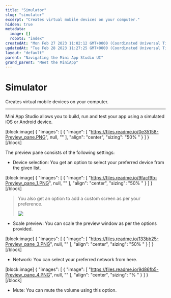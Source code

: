 ```yaml
---
title: "Simulator"
slug: "simulator"
excerpt: "Creates virtual mobile devices on your computer."
hidden: true
metadata: 
  image: []
  robots: "index"
createdAt: "Mon Feb 27 2023 11:02:12 GMT+0000 (Coordinated Universal Time)"
updatedAt: "Tue Feb 28 2023 11:27:25 GMT+0000 (Coordinated Universal Time)"
layout: "default"
parent: "Navigating the Mini App Studio UI"
grand_parent: "Meet the MiniApp"
---
```

# Simulator 
Creates virtual mobile devices on your computer.
*** 
Mini App Studio allows you to build, run and test your app using a simulated iOS or Android device. 

[block:image]
{
  "images": [
    {
      "image": [
        "https://files.readme.io/0e35158-Preview_pane.PNG",
        null,
        ""
      ],
      "align": "center",
      "sizing": "50% "
    }
  ]
}
[/block]


The preview pane consists of the following settings:

- Device selection: You get an option to select your preferred device from the given list.

[block:image]
{
  "images": [
    {
      "image": [
        "https://files.readme.io/9facf9b-Preview_pane_1.PNG",
        null,
        ""
      ],
      "align": "center",
      "sizing": "50% "
    }
  ]
}
[/block]


> You also get an option to add a custom screen as per your preference.
>
> ![](https://files.readme.io/88fbd2d-Preview_pane_2.PNG)

- Scale preview: You can scale the preview window as per the options provided.

[block:image]
{
  "images": [
    {
      "image": [
        "https://files.readme.io/133bb25-Preview_pane_3.PNG",
        null,
        ""
      ],
      "align": "center",
      "sizing": "50% "
    }
  ]
}
[/block]


- Network: You can select your preferred network from here.

[block:image]
{
  "images": [
    {
      "image": [
        "https://files.readme.io/9d86fb5-Preview_pane_4.PNG",
        null,
        ""
      ],
      "align": "center",
      "sizing": "% "
    }
  ]
}
[/block]


- Mute: You can mute the volume using this option.
